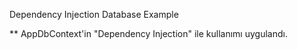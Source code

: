 ﻿Dependency Injection Database Example

** AppDbContext'in "Dependency Injection" ile kullanımı uygulandı.